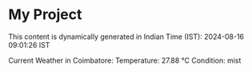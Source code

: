 # My Project

This content is dynamically generated in Indian Time (IST): 2024-08-16 09:01:26 IST


Current Weather in Coimbatore:
Temperature: 27.88 °C
Condition: mist
